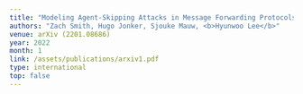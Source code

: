 ```yaml
---
title: "Modeling Agent-Skipping Attacks in Message Forwarding Protocols"
authors: "Zach Smith, Hugo Jonker, Sjouke Mauw, <b>Hyunwoo Lee</b>"
venue: arXiv (2201.08686)
year: 2022
month: 1
link: /assets/publications/arxiv1.pdf
type: international
top: false
---
```

